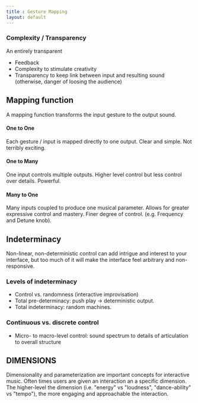 ```yaml
---
title : Gesture Mapping
layout: default
---
```


### Complexity / Transparency

An entirely transparent 

* Feedback
* Complexity to stimulate creativity
* Transparency to keep link between input and resulting
sound (otherwise, danger of loosing the audience) 

## Mapping function

A mapping function transforms the input gesture to the output sound. 

#### One to One

Each gesture / input is mapped directly to one output. Clear and simple. Not terribly exciting. 

#### One to Many

One input controls multiple outputs. Higher level control but less control over details. Powerful. 

#### Many to One

Many inputs coupled to produce one musical parameter. Allows for greater expressive control and mastery. Finer degree of control. (e.g. Frequency and Detune knob). 

## Indeterminacy

Non-linear, non-deterministic control can add intrigue and interest to your interface, but too much of it will make the interface feel arbitrary and non-responsive. 

### Levels of indeterminacy

* Control vs. randomness (interactive improvisation)
* Total pre-determinacy: push play -> deterministic output. 
* Total indeterminacy: random machines. 

### Continuous vs. discrete control 

* Micro- to macro-level control: sound spectrum to details of
articulation to overall structure

## DIMENSIONS

Dimensionality and parameterization are important concepts for interactive music. Often times users are given an interaction an a specific dimension. The higher-level the dimension (i.e. "energy" vs "loudness", "dance-ability" vs "tempo"), the more engaging and approachable the interaction.